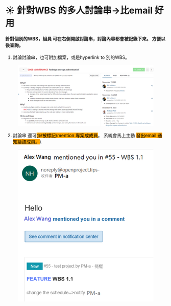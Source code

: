 # ☀️ 針對WBS 的多人討論串->比email 好用

#### 針對個別的WBS，**組員 可在右側開啟討論串，討論內容都會被記錄下來**。 方便以後查詢。

1. 討論討論串，也可附加檔案，或是hyperlink to 別的WBS。

<figure><img src="../.gitbook/assets/image (1) (1).png" alt=""><figcaption></figcaption></figure>

2. 討論串 還可<mark style="background-color:orange;">@/被標記/mention 專案成成員</mark>。 系統會馬上主動 <mark style="background-color:orange;">發出email 通知給該成員。</mark>\


<figure><img src="../.gitbook/assets/image (3).png" alt=""><figcaption></figcaption></figure>

